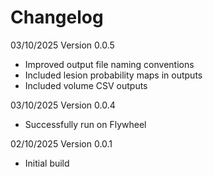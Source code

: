 # Changelog

03/10/2025
Version 0.0.5
- Improved output file naming conventions
- Included lesion probability maps in outputs
- Included volume CSV outputs

03/10/2025
Version 0.0.4
- Successfully run on Flywheel

02/10/2025
Version 0.0.1
- Initial build
